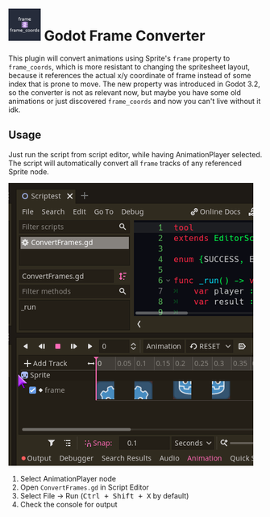 # <img src="https://github.com/KoBeWi/Godot-Frame-Converter/blob/master/Media/Icon.png" width="64" height="64"> Godot Frame Converter

This plugin will convert animations using Sprite's `frame` property to `frame_coords`, which is more resistant to changing the spritesheet layout, because it references the actual x/y coordinate of frame instead of some index that is prone to move. The new property was introduced in Godot 3.2, so the converter is not as relevant now, but maybe you have some old animations or just discovered `frame_coords` and now you can't live without it idk.

## Usage

Just run the script from script editor, while having AnimationPlayer selected. The script will automatically convert all `frame` tracks of any referenced Sprite node.

![](https://github.com/KoBeWi/Godot-Frame-Converter/blob/master/Media/ReadmeHowToUse.gif)

1. Select AnimationPlayer node
2. Open `ConvertFrames.gd` in Script Editor
3. Select File -> Run (<kbd>Ctrl + Shift + X</kbd> by default)
4. Check the console for output
